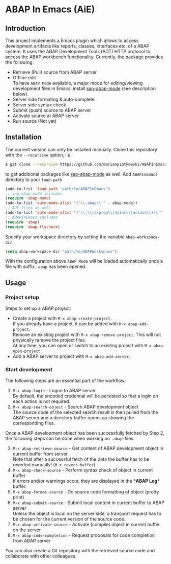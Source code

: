 # ABAP In Emacs (AiE)

## Introduction

This project implements a Emacs plugin which allows to access development artifacts like reports,
classes, interfaces etc. of a ABAP system. It uses the ABAP Development Tools (ADT) HTTP protocol
to access the ABAP workbench functionality. Currently, the package provides the following:

- Retrieve (Pull) source from ABAP server
- Offline edit\
  To have `ABAP Mode` available, a major mode for editing/viewing development files in Emacs,
  install [sap-abap-mode](https://github.com/marianpiatkowski/sap-abap-mode) (see description below).
- Server side formating & auto-complete
- Server side syntax check
- Submit (push) source to ABAP server
- Activate source at ABAP server
- Run source (Not yet)

## Installation

The current version can only be installed manually. Clone this repository with the `--recursive` option, i.e.
```bash
$ git clone --recursive https://github.com/marianpiatkowski/ABAPInEmacs.git
```
to get additional packages like [sap-abap-mode](https://github.com/marianpiatkowski/sap-abap-mode) as well.
Add `ABAPInEmacs` directory to your `load-path`
```cl
(add-to-list 'load-path "path/to/ABAPInEmacs")
;; sap-abap-mode includes
(require 'abap-mode)
(add-to-list 'auto-mode-alist '("\\.abap\\'" . abap-mode))
;; ADT files as well
(add-to-list 'auto-mode-alist '("\\.\\(asprog\\|asinc\\|aclass\\)\\'" . abap-mode))
;; ABAPInEmacs includes
(require 'abap)
(require 'abap-flycheck)
```
Specify your workspace directory by setting the variable `abap-workspace-dir`.
```cl
(setq abap-workspace-dir "path/to/ABAPWorkspace")
```

With the configuration above `ABAP Mode` will be loaded automatically once a file with suffix `.abap` has been opened.

## Usage

### Project setup

Steps to set up a ABAP project:

- Create a project with `M-x abap-create-project`.\
  If you already have a project, it can be added with `M-x abap-add-project`.\
  Remove an existing project with `M-x abap-remove-project`. This will not physically remove the
  project files.\
  At any time, you can open or switch to an existing project with `M-x abap-open-project`.
- Add a ABAP server to project with `M-x abap-add-server`.

### Start development

The following steps are an essential part of the workflow:

1. `M-x abap-login` - Logon to ABAP server\
    By default, the encoded credential will be persisted so that a login on each action is not
    required.
2. `M-x abap-search-object` - Search ABAP development object\
    The source code of the selected search result is then pulled from the ABAP server and a
    directory buffer opens up showing the corresponding files.

Once a ABAP development object has been successfully fetched by Step 2, the following steps can be
done when working on `.abap`-files:

3. `M-x abap-retrieve-source` - Get content of ABAP development object in current buffer from server\
    Note that after a successful fetch of the data the buffer has to be reverted manually!
    (`M-x revert-buffer`)
4. `M-x abap-check-source` - Perform syntax check of object in current buffer\
    If errors and/or warnings occur, they are displayed in the \***ABAP Log**\* buffer.
5. `M-x abap-format-source` - Do source code formatting of object (pretty print)
6. `M-x abap-submit-source` - Submit local content in current buffer to ABAP server\
    Unless the object is local on the server side, a transport request has to be chosen for the
    current version of the source code.
7. `M-x abap-activate-source` - Activate (compile) object in current buffer on the server
8. `M-x abap-code-completion` - Request proposals for code completion from ABAP server

You can also create a Git repository with the retrieved source code and collaborate with other colleagues.
